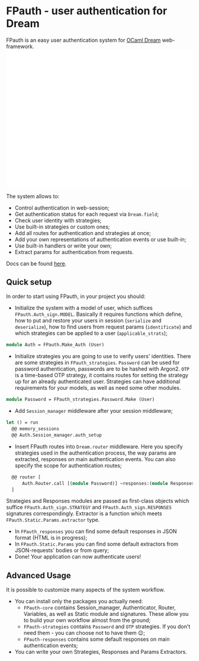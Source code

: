 # FPauth - user authentication for Dream

FPauth is an easy user authentication system for [OCaml Dream](https://github.com/aantron/dream) web-framework.
![FPauth code example](docs/code-example.svg)
 
The system allows to:
* Control authentication in web-session;
* Get authentication status for each request via `Dream.field`;
* Check user identity with strategies;
* Use built-in strategies or custom ones;
* Add all routes for authentication and strategies at once;
* Add your own representations of authentication events or use built-in;
* Use built-in handlers or write your own;
* Extract params for authentication from requests.

Docs can be found [here](https://mikegeine.github.io/FPauth/).

## Quick setup

In order to start using FPauth, in your project you should:
* Initialize the system with a model of user, which suffices `FPauth.Auth_sign.MODEL`. Basically it requires functions which define, how to put and restore your users in session (`serialize` and `deserialize`), how to find users from request params (`identificate`) and which strategies can be applied to a user (`applicable_strats`);
```OCaml
module Auth = FPauth.Make_Auth (User)
```

* Initialize strategies you are going to use to verify users' identities. 
There are some strategies in `FPauth_strategies`. `Password` can be used for password authentication, passwords are to be hashed with Argon2. `OTP` is a time-based OTP strategy, it contains routes for setting the strategy up for an already authenticated user. Strategies can have additional requirements for your models, as well as need some other modules.
```Ocaml
module Password = FPauth_strategies.Password.Make (User)
```

* Add `Session_manager` middleware after your session middleware;
```OCaml
let () = run
  @@ memory_sessions
  @@ Auth.Session_manager.auth_setup
```

* Insert FPauth routes into `Dream.router` middleware. Here you specify strategies used in the authentication process, the way params are extracted, responses on main authentication events. You can also specify the scope for authentication routes;
```OCaml
  @@ router [
      Auth.Router.call [(module Password)] ~responses:(module Responses) ~extractor:extractor ~scope:"/authentication"
  ]
```
Strategies and Responses modules are passed as first-class objects which suffice `FPauth.Auth_sign.STRATEGY` and `FPauth.Auth_sign.RESPONSES` signatures correspondingly. Extractor is a function which meets `FPauth.Static.Params.extractor` type.
  * In `FPauth_responses` you can find some default responses in JSON format (HTML is in progress);
  * In `FPauth.Static.Params` you can find some default extractors from JSON-requests' bodies or from query;
* Done! Your application can now authenticate users!

## Advanced Usage
It is possible to customize many aspects of the system workflow.
* You can install only the packages you actually need: 
  * `FPauth-core` contains Session_manager, Authenticator, Router, Variables, as well as Static module and signatures. These allow you to build your own workflow almost from the ground;
  * `FPauth-strategies` contains `Password` and `OTP` strategies. If you don't need them - you can choose not to have them 😉;
  * `FPauth-responses` contains some default responses on main authentication events;
* You can write your own Strategies, Responses and Params Extractors.
 
